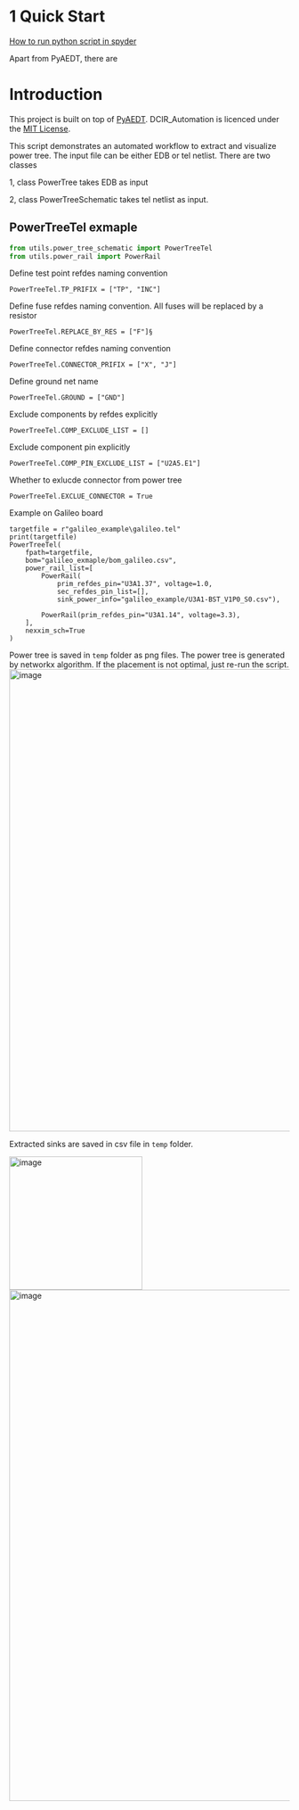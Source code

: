# 1 Quick Start

[How to run python script in spyder](https://github.com/ring630/Material_Characterization/blob/main/docs/HOW_TO_RUN_PYAEDT_IN_SPYDER.md)

Apart from PyAEDT, there are 

# Introduction

This project is built on top of
[PyAEDT](https://github.com/pyansys/PyAEDT). DCIR_Automation is licenced under
the [MIT License](https://github.com/pyansys/PyAEDT/blob/main/LICENSE).

This script demonstrates an automated workflow to extract and visualize power tree. The input file can be either EDB or
tel netlist. There are two classes

1, class PowerTree takes EDB as input

2, class PowerTreeSchematic takes tel netlist as input.

## PowerTreeTel exmaple

````python
from utils.power_tree_schematic import PowerTreeTel
from utils.power_rail import PowerRail
````

Define test point refdes naming convention

````
PowerTreeTel.TP_PRIFIX = ["TP", "INC"]
````

Define fuse refdes naming convention. All fuses will be replaced by a resistor

````
PowerTreeTel.REPLACE_BY_RES = ["F"]§
````

Define connector refdes naming convention

````
PowerTreeTel.CONNECTOR_PRIFIX = ["X", "J"]
````

Define ground net name

````
PowerTreeTel.GROUND = ["GND"]
````

Exclude components by refdes explicitly

````
PowerTreeTel.COMP_EXCLUDE_LIST = []
````

Exclude component pin explicitly

````
PowerTreeTel.COMP_PIN_EXCLUDE_LIST = ["U2A5.E1"]
````

Whether to exlucde connector from power tree

````
PowerTreeTel.EXCLUE_CONNECTOR = True
````
Example on Galileo board
````
targetfile = r"galileo_example\galileo.tel"
print(targetfile)
PowerTreeTel(
    fpath=targetfile,
    bom="galileo_exmaple/bom_galileo.csv",
    power_rail_list=[
        PowerRail(
            prim_refdes_pin="U3A1.37", voltage=1.0,
            sec_refdes_pin_list=[],
            sink_power_info="galileo_example/U3A1-BST_V1P0_S0.csv"),

        PowerRail(prim_refdes_pin="U3A1.14", voltage=3.3),
    ],
    nexxim_sch=True
)
````
Power tree is saved in ``temp`` folder as png files. The power tree is generated by networkx algorithm. If the placement
is not optimal, just re-run the script.
<img width="829" alt="image" src="https://user-images.githubusercontent.com/27995305/181276100-d0c05b6b-956f-455b-adcc-3a120400f062.png">

Extracted sinks are saved in csv file in ``temp`` folder.

<img width="239" alt="image" src="https://user-images.githubusercontent.com/27995305/181278226-f43a7bd6-934e-4fc8-8bde-cd40fd079dc2.png">

<img width="917" alt="image" src="https://user-images.githubusercontent.com/27995305/181278392-a13c45a2-0363-46b8-b480-00136f8573b8.png">

